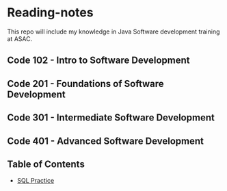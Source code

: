 # Reading-notes
This repo will include my knowledge in Java Software development training at ASAC.
## Code 102 - Intro to Software Development

## Code 201 - Foundations of Software Development

## Code 301 - Intermediate Software Development

## Code 401 - Advanced Software Development
## Table of Contents
- [SQL Practice](topics/SQL-Practice.md)


